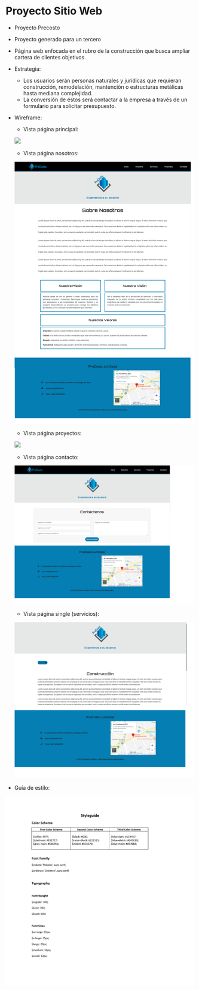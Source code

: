 # Proyecto Sitio Web

- Proyecto Precosto

- Proyecto generado para un tercero

- Página web enfocada en el rubro de la construcción que busca ampliar cartera de clientes objetivos. 		

- Estrategia:
	- Los usuarios serán personas naturales y jurídicas que requieran construcción, remodelación, mantención o estructuras metálicas hasta mediana complejidad.
	- La conversión de éstos será contactar a la empresa a través de un formulario para solicitar presupuesto.

- Wireframe:
	- Vista página principal:

	![](img/wireframe.png)

	- Vista página nosotros:

	![](img/us.png)

	- Vista página proyectos:

	![](img/proyect.png)

	- Vista página contacto:

	![](img/contact.png)

	- Vista página single (servicios):

	![](img/single.png)

- Guía de estilo:

![](img/guia.png)
